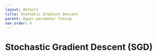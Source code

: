 ```yaml
---
layout: default
title: Stochatic Gradient Descent
parent: Hyper-parameter Tuning
nav_order: 4
---
```


# Stochastic Gradient Descent \(SGD\)

